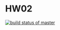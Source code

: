 # HW02

[![build status of master](https://travis-ci.org/ronnie-melao/HW02.svg?branch=master)](https://travis-ci.org/ronnie-melao/HW02)
